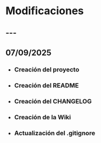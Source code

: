 # Modificaciones

## ---

## 07/09/2025 
- ### Creación del proyecto
- ### Creación del README
- ### Creación del CHANGELOG
- ### Creación de la Wiki
- ### Actualización del .gitignore
